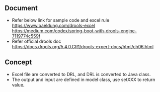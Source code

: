 ## Document
- Refer below link for sample code and excel rule  
https://www.baeldung.com/drools-excel  
https://medium.com/codex/spring-boot-with-drools-engine-7119774c559f  
- Refer official drools doc  
https://docs.drools.org/5.4.0.CR1/drools-expert-docs/html/ch06.html

## Concept
- Excel file are converted to DRL, and DRL is converted to Java class.
- The output and input are defined in model class, use setXXX to return value.
